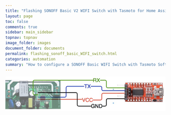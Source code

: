 ```yaml
---
title: "Flashing SONOFF Basic V2 WIFI Switch with Tasmoto for Home Assistant"
layout: page
toc: false
comments: true
sidebar: main_sidebar
topnav: topnav
image_folder: images
document_folder: documents
permalink: flashing_sonoff_basic_WIFI_switch.html
categories: automation
summary: "How to configure a SONOFF Basic WIFI Switch with Tasmoto Software"
---
```


![](images/FT232RL-wiring-diagram.jpg)